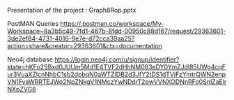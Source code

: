 Presentation of the project : Graph8Rop.pptx

PostMAN
Queries
[https://.postman.co/workspace/My-Workspace~8a3b5c49-7fd1-467b-8fdd-00950c88d167/request/29363601-3de2ef84-4731-4016-9e7e-d72cca39aa25?action=share&creator=29363601&ctx=documentation](https://.postman.co/workspace/My-Workspace~8a3b5c49-7fd1-467b-8fdd-00950c88d167/request/29363601-2dabf793-b42f-4b44-8e04-ff5d27225d19?action=share&creator=29363601&ctx=documentation)

Neo4j database
https://login.neo4j.com/u/signup/identifier?state=hKFo2SBxd0JUUm5Md1E4TVF2dHhNM083eDY0YmZJdl85UWg4cqFur3VuaXZlcnNhbC1sb2dpbqN0aWTZIDB2d3JfY2tDS1dTVjFzYmtrQWN2enpVN1FvaWRRTEJWo2NpZNkgV1NMczYwNDdrT2pwVVNXODNnRFo0SnlZaElrNXpZVG8

